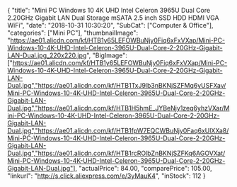 {
	"title": "Mini PC Windows 10 4K UHD Intel Celeron 3965U Dual Core 2.20GHz Gigabit LAN Dual Storage mSATA 2.5 inch SSD HDD HDMI VGA WiFi",
	"date": "2018-10-31 10:30:20",
	"SubCat": ["Computer & Office"],
	"categories": ["Mini PC"],
	"thumbnailImage": "https://ae01.alicdn.com/kf/HTB1y65LEFOWBuNjy0Fiq6xFxVXap/Mini-PC-Windows-10-4K-UHD-Intel-Celeron-3965U-Dual-Core-2-20GHz-Gigabit-LAN-Dual.jpg_220x220.jpg",
	"BigImage": ["https://ae01.alicdn.com/kf/HTB1y65LEFOWBuNjy0Fiq6xFxVXap/Mini-PC-Windows-10-4K-UHD-Intel-Celeron-3965U-Dual-Core-2-20GHz-Gigabit-LAN-Dual.jpg","https://ae01.alicdn.com/kf/HTB1TxJ9lb3nBKNjSZFMq6yUSFXav/Mini-PC-Windows-10-4K-UHD-Intel-Celeron-3965U-Dual-Core-2-20GHz-Gigabit-LAN-Dual.jpg","https://ae01.alicdn.com/kf/HTB1H5hmE_JYBeNjy1zeq6yhzVXar/Mini-PC-Windows-10-4K-UHD-Intel-Celeron-3965U-Dual-Core-2-20GHz-Gigabit-LAN-Dual.jpg","https://ae01.alicdn.com/kf/HTB1fpW7EQCWBuNjy0Faq6xUlXXa8/Mini-PC-Windows-10-4K-UHD-Intel-Celeron-3965U-Dual-Core-2-20GHz-Gigabit-LAN-Dual.jpg","https://ae01.alicdn.com/kf/HTB1rcROlbZnBKNjSZFKq6AGOVXat/Mini-PC-Windows-10-4K-UHD-Intel-Celeron-3965U-Dual-Core-2-20GHz-Gigabit-LAN-Dual.jpg"],
	"actualPrice": 84.00,
	"comparePrice": 105.00,
	"linkurl": "http://s.click.aliexpress.com/e/3yMauK4",
	"inStock": 112
}
